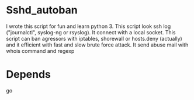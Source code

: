 Sshd_autoban
============

I wrote this script for fun and learn python 3. This script look ssh log
("journalctl", syslog-ng or rsyslog). It connect with a local socket.
This script can ban agressors with iptables, shorewall or hosts.deny
(actually) and it efficient with fast and slow brute force attack.
It send abuse mail with whois command and regexp


Depends
=======

go
